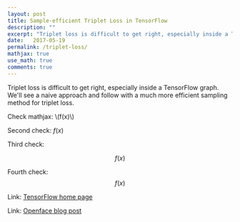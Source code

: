 ```yaml
---
layout: post
title: Sample-efficient Triplet Loss in TensorFlow
description: ""
excerpt: "Triplet loss is difficult to get right, especially inside a TensorFlow graph. We'll see a naive approach and follow with a much more efficient sampling method for triplet loss."
date:   2017-05-19
permalink: /triplet-loss/
mathjax: true
use_math: true
comments: true
---
```


Triplet loss is difficult to get right, especially inside a TensorFlow graph.
We'll see a naive approach and follow with a much more efficient sampling method for triplet loss.

Check mathjax: \\(f(x)\\)

Second check: $f(x)$

Third check:

$$
f(x)
$$

Fourth check: $$ f(x) $$

Link: [TensorFlow home page][link]

Link: [Openface blog post][openface-blog]


[link]: https://tensorflow.org
[openface-blog]: http://bamos.github.io/2016/01/19/openface-0.2.0/
